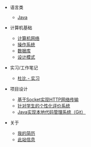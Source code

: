 * 语言类

	* [Java](/Java/)

* 计算机基础

  * [计算机网络](/Network/)
  * [操作系统](/OperatingSystem/)
  * [数据库](/Database/)
  * [设计模式](/DesignPatterns/)

* 实习/工作笔记

	* [杜比 - 实习](/Intern_Dolby/ "测试开发实习生 - 实习笔记")

* 项目设计	

	* [ 基于Socket实现HTTP网络传输](/MyProject/Socket/)
	* [ 针对学生的个性化评价系统](/MyProject/PES/)
	* [ Java实现本地代码管理系统（Git）](/MyProject/Git/)
	
* 关于
	* [我的简历](/profile.md)
	* [此站信息](/info.md)